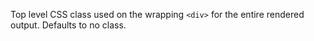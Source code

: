 ﻿Top level CSS class used on the wrapping `<div>` for the entire rendered output. Defaults to no class.